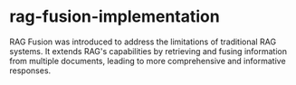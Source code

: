 # rag-fusion-implementation
RAG Fusion was introduced to address the limitations of traditional RAG systems. It extends RAG's capabilities by retrieving and fusing information from multiple documents, leading to more comprehensive and informative responses.
